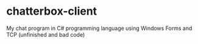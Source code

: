 # chatterbox-client
My chat program in C# programming language using Windows Forms and TCP (unfinished and bad code)
